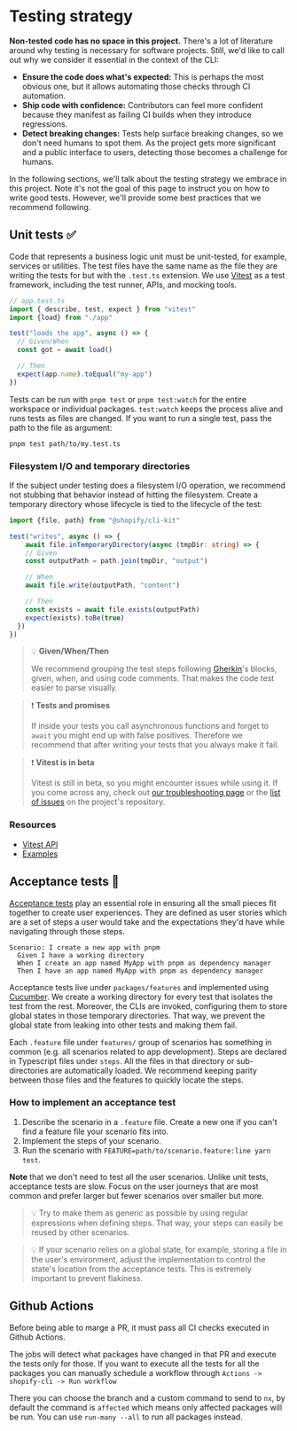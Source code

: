 # Testing strategy

**Non-tested code has no space in this project.**
There's a lot of literature around why testing is necessary for software projects.
Still, we'd like to call out why we consider it essential in the context of the CLI:

- **Ensure the code does what's expected:** This is perhaps the most obvious one, but it allows automating those checks through CI automation.
- **Ship code with confidence:** Contributors can feel more confident because they manifest as failing CI builds when they introduce regressions.
- **Detect breaking changes:** Tests help surface breaking changes, so we don't need humans to spot them. As the project gets more significant and a public interface to users, detecting those becomes a challenge for humans.

In the following sections, we'll talk about the testing strategy we embrace in this project. Note it's not the goal of this page to instruct you on how to write good tests. However, we'll provide some best practices that we recommend following.

## Unit tests ✅

Code that represents a business logic unit must be unit-tested, for example, services or utilities.
The test files have the same name as the file they are writing the tests for but with the `.test.ts` extension.
We use [Vitest](https://vitest.dev/) as a test framework, including the test runner, APIs, and mocking tools.

```ts
// app.test.ts
import { describe, test, expect } from "vitest"
import {load} from "./app"

test("loads the app", async () => {
  // Given/When
  const got = await load()

  // Then
  expect(app.name).toEqual("my-app")
})
```

Tests can be run with `pnpm test` or `pnpm test:watch` for the entire workspace or individual packages. `test:watch` keeps the process alive and runs tests as files are changed. If you want to run a single test, pass the path to the file as argument:

```
pnpm test path/to/my.test.ts
```

### Filesystem I/O and temporary directories
If the subject under testing does a filesystem I/O operation, we recommend not stubbing that behavior instead of hitting the filesystem. Create a temporary directory whose lifecycle is tied to the lifecycle of the test:

```ts
import {file, path} from "@shopify/cli-kit"

test("writes", async () => {
    await file.inTemporaryDirectory(async (tmpDir: string) => {
    // Given
    const outputPath = path.join(tmpDir, "output")

    // When
    await file.write(outputPath, "content")

    // Then
    const exists = await file.exists(outputPath)
    expect(exists).toBe(true)
  })
})
```

> :bulb: **Given/When/Then**
>
> We recommend grouping the test steps following [Gherkin](https://cucumber.io/docs/gherkin/reference/)'s blocks, given, when, and using code comments. That makes the code test easier to parse visually.

> :exclamation: **Tests and promises**
>
> If inside your tests you call asynchronous functions and forget to `await` you might end up with false positives. Therefore we recommend that after writing your tests that you always make it fail.

> :exclamation: **Vitest is in beta**
>
> Vitest is still in beta, so you might encounter issues while using it. If you come across any, check out [our troubleshooting page](/contributors/troubleshooting) or the [list of issues](https://github.com/vitest-dev/vitest/issues) on the project's repository.

### Resources
- [Vitest API](https://vitest.dev/api/)
- [Examples](https://vitest.dev/guide/#examples)

## Acceptance tests 🥒

[Acceptance tests](https://en.wikipedia.org/wiki/Acceptance_testing) play an essential role in ensuring all the small pieces fit together to create user experiences.
They are defined as user stories which are a set of steps a user would take and the expectations they'd have while navigating through those steps.

```feature
Scenario: I create a new app with pnpm
  Given I have a working directory
  When I create an app named MyApp with pnpm as dependency manager
  Then I have an app named MyApp with pnpm as dependency manager
```
Acceptance tests live under `packages/features` and implemented using [Cucumber](https://cucumber.io/). We create a working directory for every test that isolates the test from the rest. Moreover, the CLIs are invoked, configuring them to store global states in those temporary directories. That way, we prevent the global state from leaking into other tests and making them fail.

Each `.feature` file under `features/` group of scenarios has something in common (e.g. all scenarios related to app development). Steps are declared in Typescript files under `steps`. All the files in that directory or sub-directories are automatically loaded. We recommend keeping parity between those files and the features to quickly locate the steps.

### How to implement an acceptance test

1. Describe the scenario in a `.feature` file. Create a new one if you can't find a feature file your scenario fits into.
2. Implement the steps of your scenario.
3. Run the scenario with `FEATURE=path/to/scenario.feature:line yarn test`.

**Note** that we don't need to test all the user scenarios. Unlike unit tests, acceptance tests are slow. Focus on the user journeys that are most common and prefer larger but fewer scenarios over smaller but more.

> :bulb: Try to make them as generic as possible by using regular expressions when defining steps. That way, your steps can easily be reused by other scenarios.

> :bulb: If your scenario relies on a global state, for example, storing a file in the user's environment, adjust the implementation to control the state's location from the acceptance tests. This is extremely important to prevent flakiness.

## Github Actions
Before being able to marge a PR, it must pass all CI checks executed in Github Actions.

The jobs will detect what packages have changed in that PR and execute the tests only for those.
If you want to execute all the tests for all the packages you can manually schedule a workflow through `Actions -> shopify-cli -> Run workflow`

There you can choose the branch and a custom command to send to `nx`, by default the command is `affected` which means only affected packages will be run. You can use `run-many --all` to run all packages instead.
